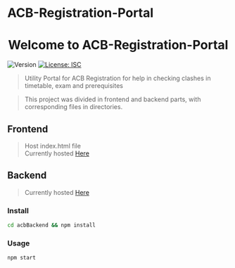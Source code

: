 # ACB-Registration-Portal

<h1 align="center">Welcome to ACB-Registration-Portal</h1>
<p>
  <img alt="Version" src="https://img.shields.io/badge/version-1.0.0-blue.svg?cacheSeconds=2592000" />

  <a href="#" target="_blank">
    <img alt="License: ISC" src="https://img.shields.io/github/license//ACB-Registration-Portal" />
  </a>
</p>

> Utility Portal for ACB Registration for help in checking clashes in timetable, exam and prerequisites

> This project was divided in frontend and backend parts, with corresponding files in directories.

## Frontend
> Host index.html file<br>
> Currently hosted [Here](https://acbsoftware.netlify.app) 

## Backend
> Currently hosted [Here](https://acbdata.herokuapp.com/) 


### Install

```sh
cd acbBackend && npm install
```

### Usage

```sh
npm start
```
